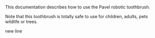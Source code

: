 This documentation describes how to use the Pavel robotic toothbrush.

Note that this toothbrush is totally safe to use for children, adults, pets wildlife or trees.

new line
